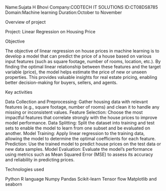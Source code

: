Name:Sujata H Bhovi
Company:CODTECH IT SOLUTIONS
ID:CT08DS8785
Domain:Machine learning
Duration:October to November 

Overview of project






Project: Linear Regression on Housing Price

Objective 

The objective of linear regression on house prices in machine learning is to develop a model that can predict the price of a house based on various input features (such as square footage, number of rooms, location, etc.). By finding the optimal linear relationship between these features and the target variable (price), the model helps estimate the price of new or unseen properties. This provides valuable insights for real estate pricing, enabling better decision-making for buyers, sellers, and agents.

Key activities

Data Collection and Preprocessing: Gather housing data with relevant features (e.g., square footage, number of rooms) and clean it to handle any missing or inconsistent values.
Feature Selection: Choose the most impactful features that correlate strongly with the house prices to improve model performance.
Data Splitting: Split the dataset into training and test sets to enable the model to learn from one subset and be evaluated on another.
Model Training: Apply linear regression to the training data, allowing the model to determine the optimal coefficients for each feature.
Prediction: Use the trained model to predict house prices on the test data or new data samples.
Model Evaluation: Evaluate the model’s performance using metrics such as Mean Squared Error (MSE) to assess its accuracy and reliability in predicting prices.

Technologies used

Python R language Numpy Pandas Scikit-learn Tensor flow Matplotlib  and seaborn

